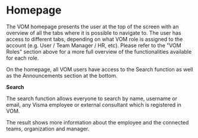 # Homepage

The VOM homepage presents the user at the top of the screen with an overview of all the tabs where it is possible to navigate to. The user has access to different tabs, depending on what VOM role is assigned to the account (e.g. User / Team Manager / HR, etc). Please refer to the "VOM Roles" section above for a more full overview of the functionalities available for each role.

On the homepage, all VOM users have access to the Search function as well as the Announcements section at the bottom.

**Search**

The search function allows everyone to search by name, username or email, any Visma employee or external consultant which is registered in VOM.

The result shows more information about the employee and the connected teams, organization and manager.

<!--stackedit_data:
eyJoaXN0b3J5IjpbLTY1NTAwOTg4OF19
-->